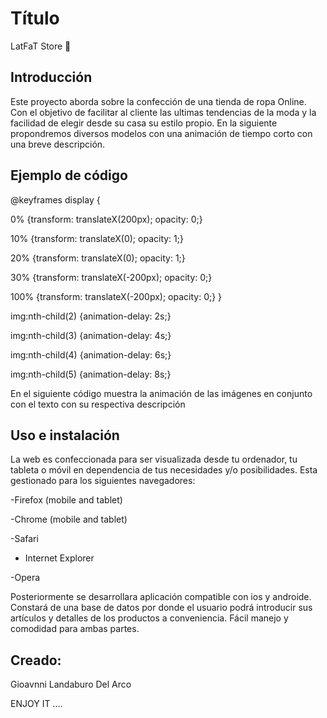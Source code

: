 # Título 
LatFaT Store 🚀

## Introducción

Este proyecto aborda sobre la confección de una tienda de ropa Online.
Con el objetivo de facilitar al cliente las ultimas tendencias de la moda y la facilidad de elegir desde su casa su estilo propio.
En la siguiente propondremos diversos modelos con una animación de tiempo corto con una breve descripción.

## Ejemplo de código
@keyframes display {

0% {transform: translateX(200px);
opacity: 0;}

10% {transform: translateX(0);
opacity: 1;} 

20% {transform: translateX(0);
opacity: 1;}

30% {transform: translateX(-200px);
opacity: 0;}

100% {transform: translateX(-200px);
opacity: 0;}
}

img:nth-child(2) {animation-delay: 2s;}

img:nth-child(3) {animation-delay: 4s;}

img:nth-child(4) {animation-delay: 6s;}

img:nth-child(5) {animation-delay: 8s;}


En el siguiente código muestra la animación de las imágenes en conjunto con el texto con su respectiva descripción

## Uso e instalación

La web es confeccionada para ser visualizada desde tu ordenador, tu tableta o móvil en dependencia de tus necesidades y/o posibilidades.
Esta gestionado para los siguientes navegadores:

-Firefox (mobile and tablet)

-Chrome (mobile and tablet)

-Safari

- Internet Explorer

-Opera 


Posteriormente se desarrollara aplicación compatible con ios y androide.
Constará de una base de datos por donde el usuario podrá introducir sus artículos y detalles de los productos a conveniencia.
Fácil manejo y comodidad para ambas partes.

## Creado:
Gioavnni Landaburo Del Arco 

ENJOY IT ....
